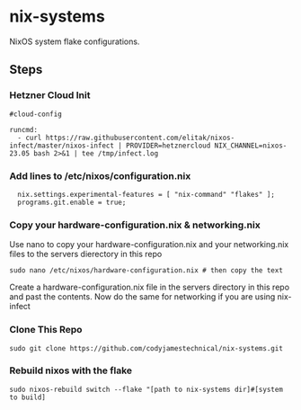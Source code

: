# nix-systems
 NixOS system flake configurations.


## Steps

### Hetzner Cloud Init
```
#cloud-config

runcmd:
  - curl https://raw.githubusercontent.com/elitak/nixos-infect/master/nixos-infect | PROVIDER=hetznercloud NIX_CHANNEL=nixos-23.05 bash 2>&1 | tee /tmp/infect.log

```
### Add lines to /etc/nixos/configuration.nix
```
  nix.settings.experimental-features = [ "nix-command" "flakes" ];
  programs.git.enable = true;

```
### Copy your hardware-configuration.nix & networking.nix
Use nano to copy your hardware-configuration.nix and your networking.nix files to the servers dierectory in this repo
```
sudo nano /etc/nixos/hardware-configuration.nix # then copy the text
```
Create a hardware-configuration.nix file in the servers directory in this repo and past the contents. Now do the same for networking if you are using nix-infect

### Clone This Repo
```
sudo git clone https://github.com/codyjamestechnical/nix-systems.git

```

### Rebuild nixos with the flake
```
sudo nixos-rebuild switch --flake "[path to nix-systems dir]#[system to build]

```